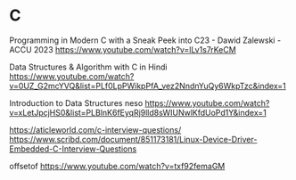 # C
 Programming in Modern C with a Sneak Peek into C23 - Dawid Zalewski - ACCU 2023 
https://www.youtube.com/watch?v=lLv1s7rKeCM


Data Structures & Algorithm with C in Hindi
https://www.youtube.com/watch?v=0UZ_G2mcYVQ&list=PLf0LpPWikpPfA_vez2NndnYuQy6WkpTzc&index=1


 Introduction to Data Structures neso
https://www.youtube.com/watch?v=xLetJpcjHS0&list=PLBlnK6fEyqRj9lld8sWIUNwlKfdUoPd1Y&index=1


https://aticleworld.com/c-interview-questions/
https://www.scribd.com/document/851173181/Linux-Device-Driver-Embedded-C-Interview-Questions

offsetof
https://www.youtube.com/watch?v=txf92femaGM